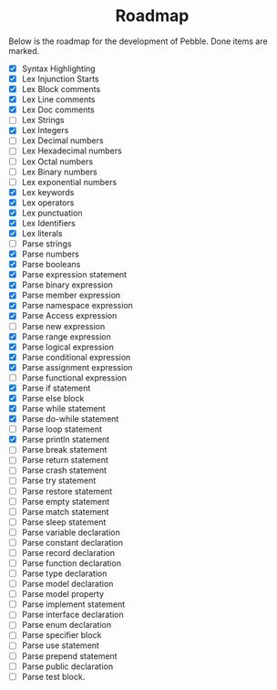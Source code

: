 <h1 align=center>Roadmap</h1>
Below is the roadmap for the development of Pebble. Done items are marked.

-  [x] Syntax Highlighting
-  [x] Lex Injunction Starts
-  [x] Lex Block comments
-  [x] Lex Line comments
-  [x] Lex Doc comments
-  [ ] Lex Strings
-  [x] Lex Integers
-  [ ] Lex Decimal numbers
-  [ ] Lex Hexadecimal numbers
-  [ ] Lex Octal numbers
-  [ ] Lex Binary numbers
-  [ ] Lex exponential numbers
-  [x] Lex keywords
-  [x] Lex operators
-  [x] Lex punctuation
-  [x] Lex Identifiers
-  [x] Lex literals
-  [ ] Parse strings
-  [x] Parse numbers
-  [x] Parse booleans
-  [x] Parse expression statement
-  [x] Parse binary expression
-  [x] Parse member expression
-  [x] Parse namespace expression
-  [x] Parse Access expression
-  [ ] Parse new expression
-  [x] Parse range expression
-  [x] Parse logical expression
-  [x] Parse conditional expression
-  [x] Parse assignment expression
-  [ ] Parse functional expression
-  [x] Parse if statement
-  [x] Parse else block
-  [x] Parse while statement
-  [x] Parse do-while statement
-  [ ] Parse loop statement
-  [x] Parse println statement
-  [ ] Parse break statement
-  [ ] Parse return statement
-  [ ] Parse crash statement
-  [ ] Parse try statement
-  [ ] Parse restore statement
-  [ ] Parse empty statement
-  [ ] Parse match statement
-  [ ] Parse sleep statement
-  [ ] Parse variable declaration
-  [ ] Parse constant declaration
-  [ ] Parse record declaration
-  [ ] Parse function declaration
-  [ ] Parse type declaration
-  [ ] Parse model declaration
-  [ ] Parse model property
-  [ ] Parse implement statement
-  [ ] Parse interface declaration
-  [ ] Parse enum declaration
-  [ ] Parse specifier block
-  [ ] Parse use statement
-  [ ] Parse prepend statement
-  [ ] Parse public declaration
-  [ ] Parse test block.
